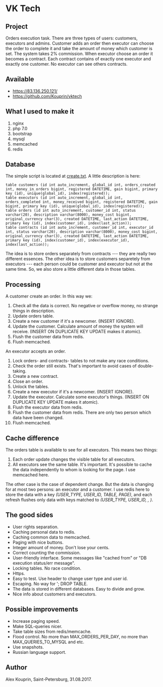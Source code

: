 # VK Tech

## Project

Orders execution task.
There are three types of users: customers, executors and admins.
Customer adds an order then executor can choose the order to complete it and take the amount of money which customer is set.
The system takes 2% commission.
When executor choose an order it becomes a contract.
Each contract contains of exactly one executor and exactly one customer.
No executor can see others contracts.

## Available

* https://83.136.250.121/
* https://github.com/Kouprin/vktech

## What I used to make it

1. nginx
2. php 7.0
3. bootstrap
4. mysql
5. memcached
6. redis

## Database

The simple script is located at [create.txt](./html/sql/create.txt). A little description is here:
```
table customers (id int auto_increment, global_id int, orders_created int, money_in_orders bigint, registered DATETIME, gain bigint, primary key (id), unique(global_id), index(registered));
table executors (id int auto_increment, global_id int, orders_completed int, money_received bigint, registered DATETIME, gain bigint, primary key (id), unique(global_id), index(registered));
table orders (id int auto_increment, customer_id int, status varchar(20), description varchar(8000), money_cost bigint, original_currency char(3), created DATETIME, last_action DATETIME, primary key (id), index(customer_id), index(last_action));
table contracts (id int auto_increment, customer_id int, executor_id int, status varchar(20), description varchar(8000), money_cost bigint, original_currency char(3), created DATETIME, last_action DATETIME, primary key (id), index(customer_id), index(executor_id), index(last_action));
```
The idea is to store orders separately from contracts --- they are really two different essences.
The other idea is to store customers separetely from executors --- each person could be customer and executor but not at the same time. So, we also store a little different data in those tables.

## Processing

A customer create an order. In this way we:
1. Check all the data is correct. No negative or overflow money, no strange things in description.
2. Update orders table.
3. Create a new customer if it's a newcomer. (INSERT IGNORE).
4. Update the customer. Calculate amount of money the system will receive. (INSERT ON DUPLICATE KEY UPDATE makes it atomic).
5. Flush the customer data from redis.
6. Flush memcached.

An executor accepts an order.
1. Lock orders- and contracts- tables to not make any race conditions.
2. Check the order still exists. That's important to avoid cases of double-taking.
3. Create a new contract.
4. Close an order.
5. Unlock the tables.
6. Create a new executor if it's a newcomer. (INSERT IGNORE).
7. Update the executor. Calculate some executor's things. (INSERT ON DUPLICATE KEY UPDATE makes it atomic).
8. Flush the executor data from redis.
9. Flush the customer data from redis. There are only two person which data have been changed.
10. Flush memcached.

## Cache difference

The orders table is available to see for all executors. This means two things:
1. Each order update changes the visible table for all executors.
2. All executors see the same table.
It's important. It's possible to cache the data independently to whom is looking for the page. I use memcached here.

The other case is the case of dependent change. But the data is changing for at most two persons: an executor and a customer.
I use redis here to store the data with a key *(USER_TYPE, USER_ID, TABLE, PAGE)*, and each refresh flushes only data with keys matched to *(USER_TYPE, USER_ID, <anything>, <anything>)*.

## The good sides

* User rights separation.
* Caching personal data to redis.
* Caching common data to memcached.
* Paging with nice buttons.
* Integer amount of money. Don't lose your cents.
* Correct counting the commission.
* User-friendly interface. Some messages like "cached from" or "DB execution status/err message".
* Locking tables. No race condition.
* Https.
* Easy to test. Use header to change user type and user id.
* Escaping. No way for '; DROP TABLE.
* The data is stored in different databases. Easy to divide and grow.
* Nice info about customers and executors.

## Possible improvements

* Increase paging speed.
* Make SQL-queries nicer.
* Take table sizes from redis/memcache.
* Flood control. No more than MAX_ORDERS_PER_DAY, no more than MAX_QUERIES_TO_MYSQL and etc.
* Use snapshots.
* Russian language support.

## Author

Alex Kouprin, Saint-Petersburg, 31.08.2017.
